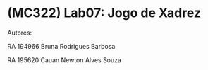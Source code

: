 # (MC322) Lab07: Jogo de Xadrez

Autores:

RA 194966 Bruna Rodrigues Barbosa

RA 195620 Cauan Newton Alves Souza
